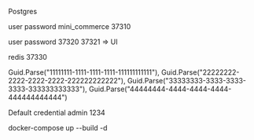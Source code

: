 ﻿Postgres

user
password 
mini_commerce
37310


user
password
37320
37321 => UI


redis
37330


Guid.Parse("11111111-1111-1111-1111-111111111111"),
Guid.Parse("22222222-2222-2222-2222-222222222222"),
Guid.Parse("33333333-3333-3333-3333-333333333333"),
Guid.Parse("44444444-4444-4444-4444-444444444444")

Default credential
admin
1234

docker-compose up --build -d